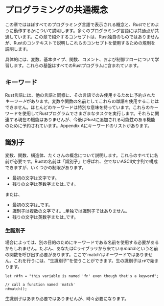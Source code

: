 # プログラミングの共通概念


この章ではほぼすべてのプログラミング言語で表示される概念と、Rustでどのように動作するかについて説明します。多くのプログラミング言語には共通点が共通しています。この章で紹介するコンセプトは、Rust独自のものではありませんが、Rustのコンテキストで説明しこれらのコンセプトを使用するための規則を説明します。

具体的には、変数、基本タイプ、関数、コメント、および制御フローについて学習します。これらの基盤はすべてのRustプログラムに含まれています。

## キーワード

Rust言語には、他の言語と同様に、その言語でのみ使用するために予約された*キーワード*があります。変数や関数の名前としてこれらの単語を使用することはできません。ほとんどのキーワードは特別な意味を持っています。これらのキーワードを使用してRustプログラムでさまざまなタスクを実行します。それらに関連する現在の機能はありませんが、今後はRustに追加される可能性のある機能のために予約されています。Appendix Aにキーワードのリストがあります。

## 識別子

変数、関数、構造体、たくさんの概念について説明します。これらのすべてに名前が必要です。Rustの名前は「識別子」と呼ばれ、空でないASCII文字列で構成できますが、いくつかの制限があります。

* 最初の文字は文字です。
* 残りの文字は英数字または_です。

または、

* 最初の文字は_です。
* 識別子は複数の文字です。_単独では識別子ではありません。
* 残りの文字は英数字または_です。

### 生識別子

場合によっては、別の目的のためにキーワードである名前を使用する必要があるかもしれません。たぶん、あなたはCライブラリから来ている*match*という名前の関数を呼び出す必要があります。ここで'match'はキーワードではありません。これを行うには、"生識別子"を使うことができます。生の識別子は`r#`で始まります。

```rust,ignore
let r#fn = "this variable is named 'fn' even though that's a keyword";

// call a function named 'match'
r#match();
```

生識別子はあまり必要ではありませんが、時々必要になります。